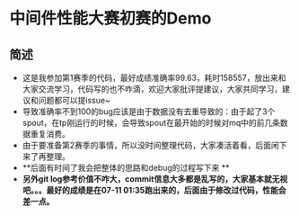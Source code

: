 # 中间件性能大赛初赛的Demo

## 简述
- 这是我参加第1赛季的代码，最好成绩准确率99.63，耗时158557，放出来和大家交流学习，代码写的也不咋滴，欢迎大家批评提建议，大家共同学习，建议和问题都可以提issue~
- 导致准确率不到100的bug应该是由于数据没有去重导致的：由于起了3个spout，在tp刚运行的时候，会导致spout在最开始的时候对mq中的前几条数据重复消费。
- 由于要准备第2赛季的事情，所以没时间整理代码，大家凑活着看，后面闲下来了再整理。
- **后面有时间了我会把整体的思路和debug的过程写下来 **
- **另外git log参考价值不咋大，commit信息大多都是乱写的，大家基本就无视吧。。。最好的成绩是在07-11 01:35跑出来的，后面由于修改过代码，性能会差一点。**
